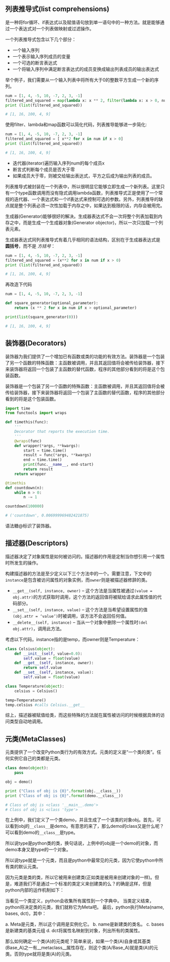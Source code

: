 ## 列表推导式(list comprehensions)
是一种将for循环、if表达式以及赋值语句放到单一语句中的一种方法。就是能够通过一个表达式对一个列表做映射或过滤操作。


一个列表推导式包含以下几个部分：
- 一个输入序列
- 一个表示输入序列成员的变量
- 一个可选的断言表达式
- 一个将输入序列中满足断言表达式的成员变换成输出列表成员的输出表达式


举个例子，我们需要从一个输入列表中将所有大于0的整数平方生成一个新的序列。

```Python
num = [1, 4, -5, 10, -7, 2, 3, -1]
filtered_and_squared = map(lambda x: x ** 2, filter(lambda x: x > 0, num))
print (list(filtered_and_squared))

# [1, 16, 100, 4, 9]
```
使用filter、lambda和map函数可以简化代码，列表推导能够进一步简化:
``` Python
num = [1, 4, -5, 10, -7, 2, 3, -1]
filtered_and_squared = [ x**2 for x in num if x > 0]
print (list(filtered_and_squared))

# [1, 16, 100, 4, 9]
```

- 迭代器(iterator)遍历输入序列num的每个成员x
- 断言式判断每个成员是否大于零
- 如果成员大于零，则被交给输出表达式，平方之后成为输出列表的成员。


列表推导式被封装在一个列表中，所以很明显它能够立即生成一个新列表。这里只有一个type函数调用而没有隐式调用lambda函数，列表推导式正是使用了一个常规的迭代器、一个表达式和一个if表达式来控制可选的参数。另外，列表推导的缺点就是整个列表必须一次性加载于内存之中，如果达到极限的话，内存会被用完。


生成器(Generator)能够很好的解决。生成器表达式不会一次将整个列表加载到内存之中，而是生成一个生成器对象(Generator objector)，所以一次只加载一个列表元素。

生成器表达式同列表推导式有着几乎相同的语法结构，区别在于生成器表达式是 **圆括号**，而不是 *方括号*：

```Python
num = [1, 4, -5, 10, -7, 2, 3, -1]
filtered_and_squared = (x**2 for x in num if x > 0)
print (list(filtered_and_squared))

# [1, 16, 100, 4, 9]
```
再改造下代码

```Python
num = [1, 4, -5, 10, -7, 2, 3, -1]

def square_generator(optional_parameter):
    return (x ** 2 for x in num if x > optional_parameter)

print(list(square_generator(0)))  

# [1, 16, 100, 4, 9]  
```


## 装饰器(Decorators)
装饰器为我们提供了一个增加已有函数或类的功能的有效方法。装饰器是一个包装了另一个函数的特殊函数：主函数被调用，并且其返回值将会被传给装饰器，接下来装饰器将返回一个包装了主函数的替代函数，程序的其他部分看到的将是这个包装函数。

装饰器是一个包装了另一个函数的特殊函数：主函数被调用，并且其返回值将会被传给装饰器，接下来装饰器将返回一个包装了主函数的替代函数，程序的其他部分看到的将是这个包装函数。

```python
import time
from functools import wraps

def timethis(func):
    '''
    Decorator that reports the execution time.
    '''
    @wraps(func)
    def wrapper(*args, **kwargs):
        start = time.time()
        result = func(*args, **kwargs)
        end = time.time()
        print(func.__name__, end-start)
        return result
    return wrapper

@timethis
def countdown(n):
    while n > 0:
        n -= 1

countdown(100000)

# ('countdown', 0.006999969482421875)
```
语法糖@标识了装饰器。


## 描述器(Descriptors)

描述器决定了对象属性是如何被访问的。描述器的作用是定制当你想引用一个属性时所发生的操作。

构建描述器的方法是至少定义以下三个方法中的一个。需要注意，下文中的`instance`是包含被访问属性的对象实例，而`owner`则是被描述器修辞的类。

- `__get__(self, instance, owner)` – 这个方法是当属性被通过`(value = obj.attr)`的方式获取时调用，这个方法的返回值将被赋给请求此属性值的代码部分。
- `__set__(self, instance, value)` – 这个方法是当希望设置属性的值`(obj.attr = ‘value’)`时被调用，该方法不会返回任何值。
- `__delete__(self, instance)` – 当从一个对象中删除一个属性时`(del obj.attr)`，调用此方法。


考虑以下代码，instance指的是temp，而owner则是Temperature：
```Python
class Celsius(object):
    def __init__(self, value=0.0):
        self.value = float(value)
    def __get__(self, instance, owner):
        return self.value
    def __set__(self, instance, value):
        self.value = float(value)

class Temperature(object):
    celsius = Celsius()

temp=Temperature()
temp.celsius #calls Celsius.__get__
```
综上，描述器被赋值给类，而这些特殊的方法就在属性被访问的时候根据具体的访问类型自动地调用。


## 元类(MetaClasses)

元类提供了一个改变Python类行为的有效方式。元类的定义是“一个类的类”。任何实例它自己的类都是元类。

```Python
class demo(object):
    pass

obj = demo()

print ("Class of obj is {0}".format(obj.__class__))
print ("Class of obj is {0}".format(demo.__class__))

# Class of obj is <class '__main__.demo'>
# Class of obj is <class 'type'>
```

在上例中，我们定义了一个类demo，并且生成了一个该类的对象obj。首先，可以看到obj的`__class__`是demo。有意思的来了，那么demo的class又是什么呢？可以看到demo的`__class__`是type。

所以说type是python类的类，换句话说，上例中的obj是一个demo的对象，而demo本身又是type的一个对象。

所以说type就是一个元类，而且是python中最常见的元类，因为它使python中所有类的默认元类。

因为元类是类的类，所以它被用来创建类(正如类是被用来创建对象的一样)。但是，难道我们不是通过一个标准的类定义来创建类的么？的确是这样，但是python内部的运作机制如下：

当看见一个类定义，python会收集所有属性到一个字典中。
当类定义结束，python将决定类的元类，我们就称它为Meta吧。
最后，python执行Meta(name, bases, dct)，其中：

a. Meta是元类，所以这个调用是实例化它。
b. name是新建类的类名。
c. bases是新建类的基类元组
d. dct将属性名映射到对象，列出所有的类属性。

那么如何确定一个类(A)的元类呢？简单来说，如果一个类(A)自身或其基类(Base_A)之一有__metaclass__属性存在，则这个类(A/Base_A)就是类(A)的元类。否则type就将是类(A)的元类。
